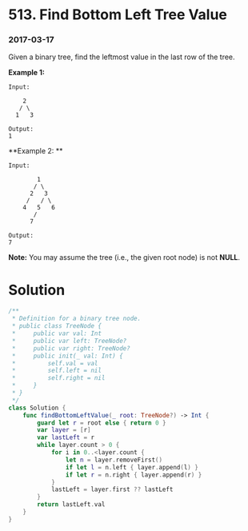 # 513. Find Bottom Left Tree Value

### 2017-03-17

Given a binary tree, find the leftmost value in the last row of the tree.

**Example 1:**

```
Input:

    2
   / \
  1   3

Output:
1

```

**Example 2: **

```
Input:

        1
       / \
      2   3
     /   / \
    4   5   6
       /
      7

Output:
7

```

**Note:** You may assume the tree (i.e., the given root node) is not **NULL**.



# Solution

```swift
/**
 * Definition for a binary tree node.
 * public class TreeNode {
 *     public var val: Int
 *     public var left: TreeNode?
 *     public var right: TreeNode?
 *     public init(_ val: Int) {
 *         self.val = val
 *         self.left = nil
 *         self.right = nil
 *     }
 * }
 */
class Solution {
    func findBottomLeftValue(_ root: TreeNode?) -> Int {
        guard let r = root else { return 0 }
        var layer = [r]
        var lastLeft = r
        while layer.count > 0 {
            for i in 0..<layer.count {
                let n = layer.removeFirst()
                if let l = n.left { layer.append(l) }
                if let r = n.right { layer.append(r) }
            }            
            lastLeft = layer.first ?? lastLeft
        }
        return lastLeft.val
    }
}
```


